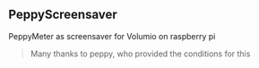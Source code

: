 ## PeppyScreensaver
PeppyMeter as screensaver for Volumio on raspberry pi
>Many thanks to peppy, who provided the conditions for this

 
